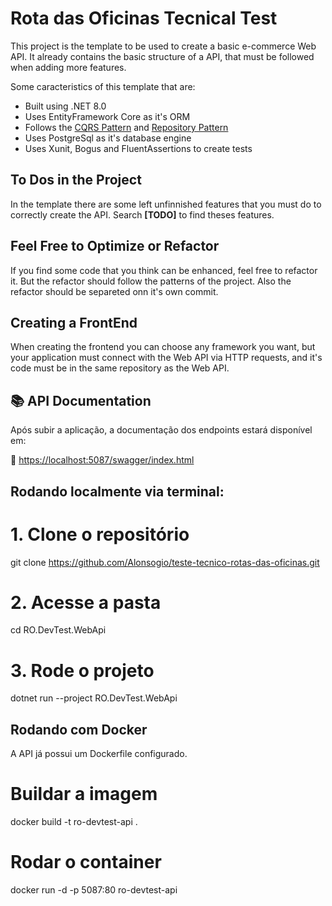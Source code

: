 # Rota das Oficinas Tecnical Test

This project is the template to be used to create a basic e-commerce Web API.
It already contains the basic structure of a API, that must be followed when adding more features.

Some caracteristics of this template that are:

- Built using .NET 8.0
- Uses EntityFramework Core as it's ORM
- Follows the [CQRS Pattern](https://learn.microsoft.com/en-us/azure/architecture/patterns/cqrs) and [Repository Pattern](https://learn.microsoft.com/en-us/dotnet/architecture/microservices/microservice-ddd-cqrs-patterns/infrastructure-persistence-layer-design)
- Uses PostgreSql as it's database engine
- Uses Xunit, Bogus and FluentAssertions to create tests

## To Dos in the Project

In the template there are some left unfinnished features that you must do to correctly create the API. Search **[TODO]** to find theses features.

## Feel Free to Optimize or Refactor

If you find some code that you think can be enhanced, feel free to refactor it. But the refactor should follow the patterns of the project. Also the refactor should be separeted onn it's own commit.

## Creating a FrontEnd

When creating the frontend you can choose any framework you want, but your application must connect with the Web API via HTTP requests, and it's code must be in the same repository as the Web API.

## 📚 API Documentation

Após subir a aplicação, a documentação dos endpoints estará disponível em:

🔗 [https://localhost:5087/swagger/index.html](https://localhost:5087/swagger/index.html)

## Rodando localmente via terminal:

# 1. Clone o repositório

git clone https://github.com/Alonsogio/teste-tecnico-rotas-das-oficinas.git

# 2. Acesse a pasta

cd RO.DevTest.WebApi

# 3. Rode o projeto

dotnet run --project RO.DevTest.WebApi

## Rodando com Docker

A API já possui um Dockerfile configurado.

# Buildar a imagem

docker build -t ro-devtest-api .

# Rodar o container

docker run -d -p 5087:80 ro-devtest-api
